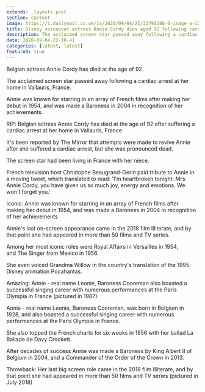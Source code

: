 ```yaml
---
extends: _layouts.post
section: content
image: https://i.dailymail.co.uk/1s/2020/09/04/21/32791388-0-image-a-122_1599253176475.jpg 
title: Disney voiceover actress Annie Cordy dies aged 92 following cardiac arrest 
description: The acclaimed screen star passed away following a cardiac arrest at her home in Vallauris, France, where she had been living with her niece, after first making her screen debut in 1954. 
date: 2020-09-04-22-10-41 
categories: [latest, latest] 
featured: true 
--- 
```

Belgian actress Annie Cordy has died at the age of 92.

The acclaimed screen star passed away following a cardiac arrest at her home in Vallauris, France.

Annie was known for starring in an array of French films after making her debut in 1954, and was made a Baroness in 2004 in recognition of her achievements.

RIP: Belgian actress Annie Cordy has died at the age of 92 after suffering a cardiac arrest at her home in Vallauris, France

It's been reported by The Mirror that attempts were made to revive Annie after she suffered a cardiac arrest, but she was pronounced dead.

The screen star had been living in France with her niece.

French television host Christophe Beaugrand-Gerin paid tribute to Annie in a moving tweet, which translated to read: 'I'm heartbroken tonight. Mrs. Annie Cordy, you have given us so much joy, energy and emotions. We won't forget you.'

Iconic: Annie was known for starring in an array of French films after making her debut in 1954, and was made a Baroness in 2004 in recognition of her achievements

Annie's last on-screen appearance came in the 2018 film Illiterate, and by that point she had appeared in more than 50 films and TV series.

Among her most iconic roles were Royal Affairs in Versailles in 1954, and The Singer from Mexico in 1956.

She even voiced Grandma Willow in the country's translation of the 1995 Disney animation Pocahantas.

Amazing: Annie - real name Leonie, Baroness Cooreman also boasted a successful singing career with numerous performances at the Paris Olympia in France (pictured in 1987)

Annie - real name Leonie, Baroness Cooreman, was born in Belgium in 1928, and also boasted a successful singing career with numerous performances at the Paris Olympia in France. 

She also topped the French charts for six weeks in 1956 with her ballad La Ballade de Davy Crockett.

After decades of success Annie was made a Baroness by King Albert II of Belgium in 2004, and a Commander of the Order of the Crown in 2013.

Throwback: Her last big screen role came in the 2018 film Illiterate, and by that point she had appeared in more than 50 films and TV series (pictured in July 2018)

